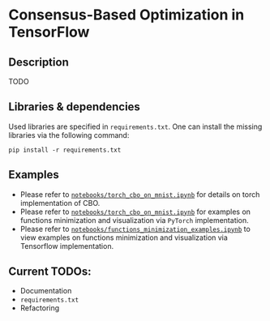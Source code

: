 # Consensus-Based Optimization in TensorFlow
## Description
TODO
## Libraries & dependencies
Used libraries are specified in `requirements.txt`. One can install the missing libraries via the following command:
```
pip install -r requirements.txt
```
## Examples
* Please refer to [`notebooks/torch_cbo_on_mnist.ipynb`](https://github.com/Igor-Tukh/cbo-in-tensorflow/blob/master/notebooks/torch_cbo_on_mnist.ipynb) for details on torch implementation of CBO.
* Please refer to [`notebooks/torch_cbo_on_mnist.ipynb`](https://github.com/Igor-Tukh/cbo-in-python/blob/master/notebooks/minimize_pytorch.ipynb) for  examples on functions minimization and visualization via `PyTorch` implementation.
* Please refer to [`notebooks/functions_minimization_examples.ipynb`](https://github.com/Igor-Tukh/cbo-in-tensorflow/blob/master/notebooks/functions_minimization_examples.ipynb) to view examples on functions minimization and visualization via Tensorflow implementation.
## Current TODOs:
* Documentation
* `requirements.txt`
* Refactoring
